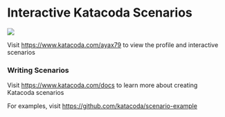 # Interactive Katacoda Scenarios

[![](http://shields.katacoda.com/katacoda/ayax79/count.svg)](https://www.katacoda.com/ayax79 "Get your profile on Katacoda.com")

Visit https://www.katacoda.com/ayax79 to view the profile and interactive scenarios

### Writing Scenarios
Visit https://www.katacoda.com/docs to learn more about creating Katacoda scenarios

For examples, visit https://github.com/katacoda/scenario-example
